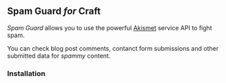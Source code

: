 ## Spam Guard *for* Craft

*Spam Guard* allows you to use the powerful [Akismet](http://akismet.com) service API to fight spam.

You can check blog post comments, contanct form submissions and other submitted data for *spammy* content.

### Installation

